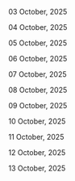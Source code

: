 03 October, 2025

04 October, 2025

05 October, 2025

06 October, 2025

07 October, 2025

08 October, 2025

09 October, 2025

10 October, 2025

11 October, 2025

12 October, 2025

13 October, 2025